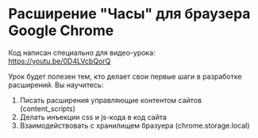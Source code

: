 # Расширение "Часы" для браузера Google Chrome

Код написан специально для видео-урока: https://youtu.be/0D4LVcbQorQ

Урок будет полезен тем, кто делает свои первые шаги в разработке расширений. 
Вы научитесь:
1. Писать расширения управляющие контентом сайтов (content_scripts)
2. Делать инъекции css и js-кода в код сайта
3. Взаимодействовать с хранилищем бразуера (chrome.storage.local)
